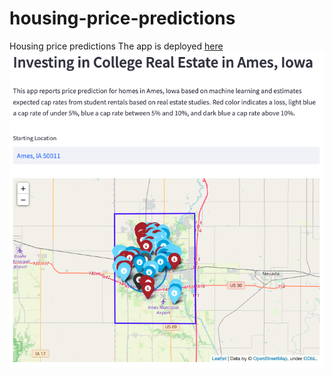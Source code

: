 # housing-price-predictions
Housing price predictions
The app is deployed [here](https://ames-app.herokuapp.com/)
![Investing in Real Estate in Ames,Iowa](https://github.com/dapopov-st/housing-price-predictions/blob/main/presentation-and-images/app-image.png)
